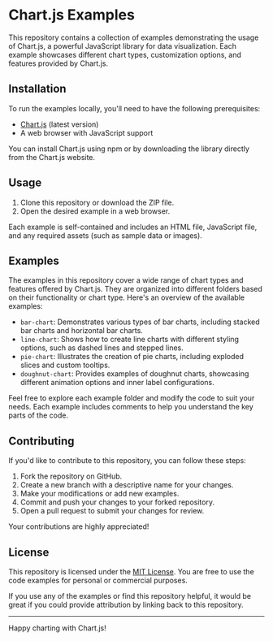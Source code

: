 # Chart.js Examples

This repository contains a collection of examples demonstrating the usage of Chart.js, a powerful JavaScript library for data visualization. Each example showcases different chart types, customization options, and features provided by Chart.js.

## Installation

To run the examples locally, you'll need to have the following prerequisites:

- [Chart.js](https://www.chartjs.org) (latest version)
- A web browser with JavaScript support

You can install Chart.js using npm or by downloading the library directly from the Chart.js website.

## Usage

1. Clone this repository or download the ZIP file.
2. Open the desired example in a web browser.

Each example is self-contained and includes an HTML file, JavaScript file, and any required assets (such as sample data or images).

## Examples

The examples in this repository cover a wide range of chart types and features offered by Chart.js. They are organized into different folders based on their functionality or chart type. Here's an overview of the available examples:

- `bar-chart`: Demonstrates various types of bar charts, including stacked bar charts and horizontal bar charts.
- `line-chart`: Shows how to create line charts with different styling options, such as dashed lines and stepped lines.
- `pie-chart`: Illustrates the creation of pie charts, including exploded slices and custom tooltips.
- `doughnut-chart`: Provides examples of doughnut charts, showcasing different animation options and inner label configurations.

Feel free to explore each example folder and modify the code to suit your needs. Each example includes comments to help you understand the key parts of the code.

## Contributing

If you'd like to contribute to this repository, you can follow these steps:

1. Fork the repository on GitHub.
2. Create a new branch with a descriptive name for your changes.
3. Make your modifications or add new examples.
4. Commit and push your changes to your forked repository.
5. Open a pull request to submit your changes for review.

Your contributions are highly appreciated!

## License

This repository is licensed under the [MIT License](LICENSE). You are free to use the code examples for personal or commercial purposes.

If you use any of the examples or find this repository helpful, it would be great if you could provide attribution by linking back to this repository.

---

Happy charting with Chart.js!
